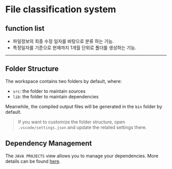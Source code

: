 # File classification system
## function list
 - 파일정보의 최종 수정 일자를 바탕으로 분류 하는 기능.
 - 특정일자를 기준으로 현재까지 1개월 단위로 폴더를 생성하는 기능.

---
## Folder Structure

The workspace contains two folders by default, where:

- `src`: the folder to maintain sources
- `lib`: the folder to maintain dependencies

Meanwhile, the compiled output files will be generated in the `bin` folder by default.

> If you want to customize the folder structure, open `.vscode/settings.json` and update the related settings there.

## Dependency Management

The `JAVA PROJECTS` view allows you to manage your dependencies. More details can be found [here](https://github.com/microsoft/vscode-java-dependency#manage-dependencies).
